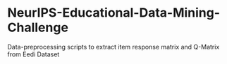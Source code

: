 # NeurIPS-Educational-Data-Mining-Challenge
Data-preprocessing scripts to extract item response matrix and Q-Matrix from Eedi Dataset 
